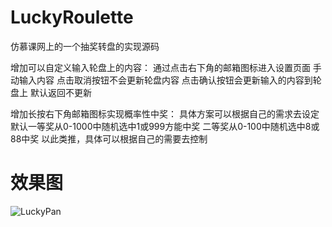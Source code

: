 # LuckyRoulette
仿慕课网上的一个抽奖转盘的实现源码

增加可以自定义输入轮盘上的内容：
    通过点击右下角的邮箱图标进入设置页面
    手动输入内容
    点击取消按钮不会更新轮盘内容
    点击确认按钮会更新输入的内容到轮盘上
    默认返回不更新

增加长按右下角邮箱图标实现概率性中奖：
    具体方案可以根据自己的需求去设定
    默认一等奖从0-1000中随机选中1或999方能中奖
    二等奖从0-100中随机选中8或88中奖
    以此类推，具体可以根据自己的需要去控制

# 效果图
![LuckyPan](http://7xq7wz.com1.z0.glb.clouddn.com/luckyPan.gif)
